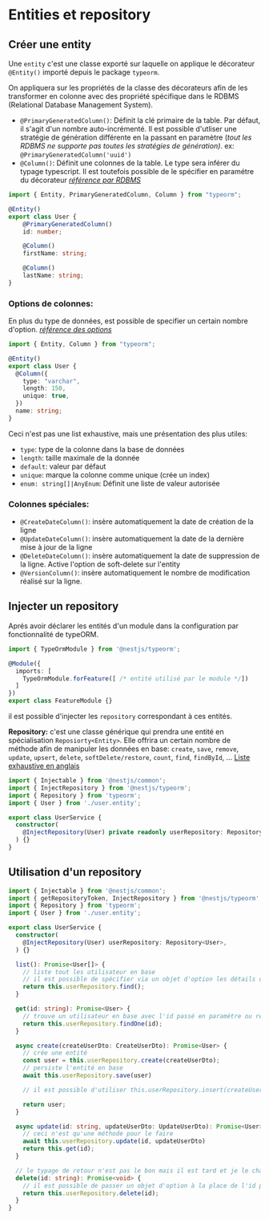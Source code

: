 # Entities et repository

## Créer une entity

Une `entity` c'est une classe exporté sur laquelle on applique le décorateur `@Entity()` importé depuis le package `typeorm`.

On appliquera sur les propriétés de la classe des décorateurs afin de les transformer en colonne avec des propriété spécifique dans le RDBMS (Relational Database Management System).

- `@PrimaryGeneratedColumn()`: Définit la clé primaire de la table. Par défaut, il s'agit d'un nombre auto-incrémenté. Il est possible d'utliser une stratégie de génération différente en la passant en paramètre (*tout les RDBMS ne supporte pas toutes les stratégies de génération)*. ex: `@PrimaryGeneratedColumn('uuid')`
- `@Column()`: Définit une colonnes de la table. Le type sera inférer du typage typescript. Il est toutefois possible de le spécifier en paramétre du décorateur *[référence par RDBMS](https://typeorm.io/#/entities/column-types)*

```ts
import { Entity, PrimaryGeneratedColumn, Column } from "typeorm";

@Entity()
export class User {
    @PrimaryGeneratedColumn()
    id: number;

    @Column()
    firstName: string;

    @Column()
    lastName: string;
}
```

### Options de colonnes:

En plus du type de données, est possible de specifier un certain nombre d'option. *[référence des options](https://typeorm.io/#/entities/column-options)*

```ts
import { Entity, Column } from "typeorm";

@Entity()
export class User {
  @Column({
    type: "varchar",
    length: 150,
    unique: true,
  })
  name: string;
}
```

Ceci n'est pas une list exhaustive, mais une présentation des plus utiles:

- `type`: type de la colonne dans la base de données
- `length`: taille maximale de la donnée
- `default`: valeur par défaut
- `unique`: marque la colonne comme unique (crée un index)
- `enum: string[]|AnyEnum`: Définit une liste de valeur autorisée 

### Colonnes spéciales:

- `@CreateDateColumn()`: insère automatiquement la date de création de la ligne
- `@UpdateDateColumn()`: insère automatiquement la date de la dernière mise à jour de la ligne
- `@DeleteDateColumn()`: insère automatiquement la date de suppression de la ligne. Active l'option de soft-delete sur l'entity
- `@VersionColumn()`: insère automatiquement le nombre de modification réalisé sur la ligne.

## Injecter un repository

Aprés avoir déclarer les entités d'un module dans la configuration par fonctionnalité de typeORM.

```ts
import { TypeOrmModule } from '@nestjs/typeorm';

@Module({
  imports: [
    TypeOrmModule.forFeature([ /* entité utilisé par le module */])
  ]
})
export class FeatureModule {}
```
il est possible d'injecter les `repository` correspondant à ces entités.

**Repository:** c'est une classe générique qui prendra une entité en spécialisation `Reposiorty<Entity>`. 
Elle offrira un certain nombre de méthode afin de manipuler les données en base: `create`, `save`, `remove`, `update`, `upsert`, `delete`, `softDelete/restore`, `count`, `find`, `findById`, ...
[Liste exhaustive en anglais](https://typeorm.io/#/repository-api)

```ts
import { Injectable } from '@nestjs/common';
import { InjectRepository } from '@nestjs/typeorm';
import { Repository } from 'typeorm';
import { User } from './user.entity';

export class UserService {
  constructor(
    @InjectRepository(User) private readonly userRepository: Repository<User>,
  ) {}
}
```

## Utilisation d'un repository

```ts
import { Injectable } from '@nestjs/common';
import { getRepositoryToken, InjectRepository } from '@nestjs/typeorm';
import { Repository } from 'typeorm';
import { User } from './user.entity';

export class UserService {
  constructor(
    @InjectRepository(User) userRepository: Repository<User>,
  ) {}

  list(): Promise<User[]> {
    // liste tout les utilisateur en base
    // il est possible de spécifier via un objet d'option les détails de la requêtes
    return this.userRepository.find();
  }

  get(id: string): Promise<User> {
    // trouve un utilisateur en base avec l'id passé en paramétre ou renvoi une erreur
    return this.userRepository.findOne(id);
  }

  async create(createUserDto: CreateUserDto): Promise<User> {
    // crée une entité
    const user = this.userRepository.create(createUserDto);
    // persiste l'entité en base
    await this.userRepository.save(user)

    // il est possible d'utiliser this.userRepository.insert(createUserDto) mais cela ne retourne pas l'entité persisté.

    return user;
  }

  async update(id: string, updateUserDto: UpdateUserDto): Promise<User> {
    // ceci n'est qu'une méthode pour le faire
    await this.userRepository.update(id, updateUserDto)
    return this.get(id);
  }

  // le typage de retour n'est pas le bon mais il est tard et je le changerai...
  delete(id: string): Promise<void> {
    // il est possible de passer un objet d'option à la place de l'id pour supprimer une ou plusieurs entités en fonction de critéres arbitraire.
    return this.userRepository.delete(id);
  }
}
```

